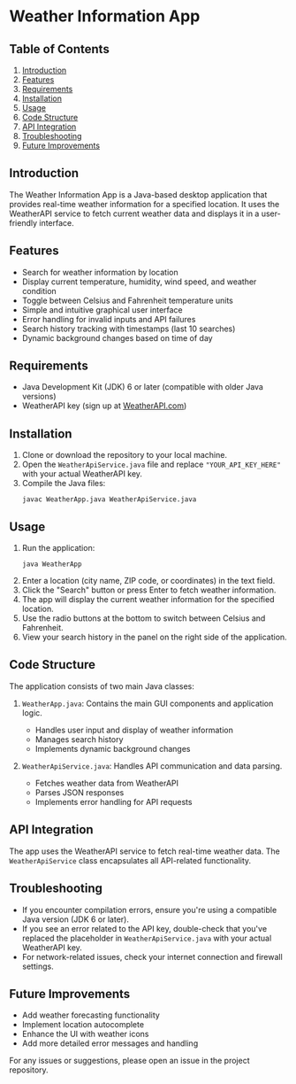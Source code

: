 # Weather Information App

## Table of Contents

1. [Introduction](#introduction)
2. [Features](#features)
3. [Requirements](#requirements)
4. [Installation](#installation)
5. [Usage](#usage)
6. [Code Structure](#code-structure)
7. [API Integration](#api-integration)
8. [Troubleshooting](#troubleshooting)
9. [Future Improvements](#future-improvements)

## Introduction

The Weather Information App is a Java-based desktop application that provides real-time weather information for a specified location. It uses the WeatherAPI service to fetch current weather data and displays it in a user-friendly interface.

## Features

- Search for weather information by location
- Display current temperature, humidity, wind speed, and weather condition
- Toggle between Celsius and Fahrenheit temperature units
- Simple and intuitive graphical user interface
- Error handling for invalid inputs and API failures
- Search history tracking with timestamps (last 10 searches)
- Dynamic background changes based on time of day

## Requirements

- Java Development Kit (JDK) 6 or later (compatible with older Java versions)
- WeatherAPI key (sign up at [WeatherAPI.com](https://www.weatherapi.com/))

## Installation

1. Clone or download the repository to your local machine.
2. Open the `WeatherApiService.java` file and replace `"YOUR_API_KEY_HERE"` with your actual WeatherAPI key.
3. Compile the Java files:
   ```
   javac WeatherApp.java WeatherApiService.java
   ```

## Usage

1. Run the application:
   ```
   java WeatherApp
   ```
2. Enter a location (city name, ZIP code, or coordinates) in the text field.
3. Click the "Search" button or press Enter to fetch weather information.
4. The app will display the current weather information for the specified location.
5. Use the radio buttons at the bottom to switch between Celsius and Fahrenheit.
6. View your search history in the panel on the right side of the application.

## Code Structure

The application consists of two main Java classes:

1. `WeatherApp.java`: Contains the main GUI components and application logic.

   - Handles user input and display of weather information
   - Manages search history
   - Implements dynamic background changes

2. `WeatherApiService.java`: Handles API communication and data parsing.
   - Fetches weather data from WeatherAPI
   - Parses JSON responses
   - Implements error handling for API requests

## API Integration

The app uses the WeatherAPI service to fetch real-time weather data. The `WeatherApiService` class encapsulates all API-related functionality.

## Troubleshooting

- If you encounter compilation errors, ensure you're using a compatible Java version (JDK 6 or later).
- If you see an error related to the API key, double-check that you've replaced the placeholder in `WeatherApiService.java` with your actual WeatherAPI key.
- For network-related issues, check your internet connection and firewall settings.

## Future Improvements

- Add weather forecasting functionality
- Implement location autocomplete
- Enhance the UI with weather icons
- Add more detailed error messages and handling

For any issues or suggestions, please open an issue in the project repository.
